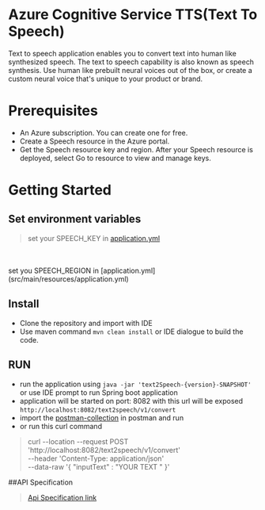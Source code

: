 # Azure Cognitive Service TTS(Text To Speech) 
Text to speech  application enables you to convert text into human like synthesized speech. 
The text to speech capability is also known as speech synthesis. 
Use human like prebuilt neural voices out of the box, 
or create a custom neural voice that's unique to your product or brand.


# Prerequisites
* An Azure subscription. You can create one for free.
* Create a Speech resource in the Azure portal.
* Get the Speech resource key and region. After your Speech resource is deployed, select Go to resource to view and manage keys.

# Getting Started

## Set environment variables
>set your SPEECH_KEY in [application.yml](src/main/resources/application.yml)
<br>
<br>set you SPEECH_REGION in [application.yml](src/main/resources/application.yml)

## Install 
* Clone the repository and import with IDE
* Use maven command `mvn clean install` or IDE dialogue to build the code.
## RUN
* run the application using `java -jar 'text2Speech-{version}-SNAPSHOT'` or use IDE prompt to run Spring boot application
* application will be started on port: 8082 with this url will be exposed `http://localhost:8082/text2speech/v1/convert`
* import the [postman-collection](postman/postman_collection.json) in postman and run
* or run this curl command
> curl --location --request POST 'http://localhost:8082/text2speech/v1/convert' \
--header 'Content-Type: application/json' \
--data-raw '{
"inputText" : "YOUR TEXT "
}'

##API Specification
>[Api Specification link](design/ApiSpecification_V1.yml)





